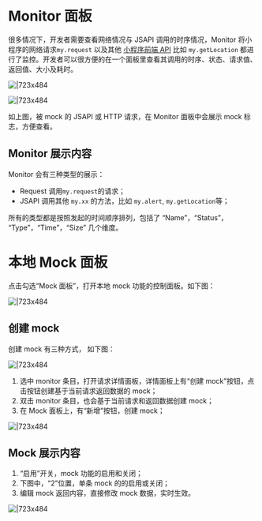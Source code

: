 # Monitor 面板

很多情况下，开发者需要查看网络情况与 JSAPI 调用的时序情况，Monitor 将小程序的网络请求`my.request` 以及其他 [小程序前端 API](https://opendocs.alipay.com/mini/api) 比如 `my.getLocation` 都进行了监控。开发者可以很方便的在一个面板里查看其调用的时序、状态、请求值、返回值、大小及耗时。

![|723x484](https://cdn.nlark.com/yuque/0/2021/png/179989/1618215129592-42f11c37-5d35-43f9-8eee-eec0a10416f3.png#align=left&display=inline&height=894&margin=%5Bobject%20Object%5D&name=image.png&originHeight=894&originWidth=1336&size=476049&status=done&style=none&width=1336)

![|723x484](https://cdn.nlark.com/yuque/0/2021/png/179989/1618215163410-c95e64f7-95c3-4237-b7dd-4d8e33fcc780.png#align=left&display=inline&height=1788&margin=%5Bobject%20Object%5D&name=image.png&originHeight=1788&originWidth=2672&size=679171&status=done&style=none&width=2672)

如上图，被 mock 的 JSAPI 或 HTTP 请求，在 Monitor 面板中会展示 mock 标志，方便查看。

## Monitor 展示内容

Monitor 会有三种类型的展示：

- Request 调用`my.request`的请求；
- JSAPI 调用其他 `my.xx` 的方法，比如 `my.alert`, `my.getLocation`等；

所有的类型都是按照发起的时间顺序排列，包括了 “Name”，“Status”， “Type”，“Time”，“Size” 几个维度。

# 本地 Mock 面板

点击勾选“Mock 面板”，打开本地 mock 功能的控制面板。如下图：

![|723x484](https://cdn.nlark.com/yuque/0/2021/png/179989/1618215230770-7ca79ccf-2ade-41ee-9067-da8eb049e47d.png#align=left&display=inline&height=1788&margin=%5Bobject%20Object%5D&name=image.png&originHeight=1788&originWidth=2672&size=634696&status=done&style=none&width=2672)

## 创建 mock

创建 mock 有三种方式， 如下图：

![|723x484](https://cdn.nlark.com/yuque/0/2021/png/179989/1618215251639-79c9076c-698a-441d-9067-8b7276dfc2b2.png#align=left&display=inline&height=1788&margin=%5Bobject%20Object%5D&name=image.png&originHeight=1788&originWidth=2672&size=641531&status=done&style=none&width=2672)

1. 选中 monitor 条目，打开请求详情面板，详情面板上有“创建 mock”按钮，点击按钮创建基于当前请求返回数据的 mock；
1. 双击 monitor 条目，也会基于当前请求和返回数据创建 mock；
1. 在 Mock 面板上，有“新增”按钮，创建 mock；

![|723x484](https://cdn.nlark.com/yuque/0/2021/png/179989/1618215286297-594ee4d8-d268-4849-bc24-f762c91b933e.png#align=left&display=inline&height=894&margin=%5Bobject%20Object%5D&name=image.png&originHeight=894&originWidth=1336&size=396806&status=done&style=none&width=1336)

## Mock 展示内容

1. “启用”开关，mock 功能的启用和关闭；
1. 下图中，“2”位置，单条 mock 的的启用或关闭；
1. 编辑 mock 返回内容，直接修改 mock 数据，实时生效。

![|723x484](https://cdn.nlark.com/yuque/0/2021/png/179989/1618215325658-e038c630-cccd-4abf-89f8-edeb48170010.png#align=left&display=inline&height=1788&margin=%5Bobject%20Object%5D&name=image.png&originHeight=1788&originWidth=2672&size=733806&status=done&style=none&width=2672)
